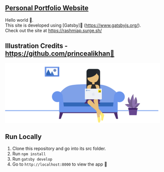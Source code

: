 [**Personal Portfolio Website**](https://github.com/rashmiap/personal-website-react)
-
Hello world 👋. <br/>
This site is developed using [Gatsby]🚀 (https://www.gatsbyjs.org/).<br/>
Check out the site at https://rashmiap.surge.sh/

Illustration Credits - https://github.com/princealikhan👑
-
![Preview Me](src/assets/images/rashmi.svg)


**Run Locally**
-
 1.  Clone this repository and go into its src folder.
 2.  Run  `npm install`
 3.  Run  `gatsby develop`
 4.  Go to  `http://localhost:8000`  to view the app 🚀
